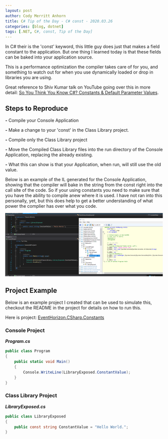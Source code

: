 ```yaml
---
layout: post
author: Cody Merritt Anhorn
title: C# Tip of the Day - C# const - 2020.03.26
categories: [blog, dotnet]
tags: [.NET, C#, const, Tip of the Day]
---
```


In C# their is the 'const' keyword, this little guy does just that makes a field constant to the application. But one thing I learned today is that these fields can be baked into your application source.

This is a performance optimization the compiler takes care of for you, and something to watch out for when you use dynamically loaded or drop in libraries you are using.

Great reference to Shiv Kumar talk on YouTube going over this in more detail: <a href="https://youtu.be/OrpPfOu4PQ0" target="_blank">So You Think You Know C#? Constants & Default Parameter Values</a>.

## Steps to Reproduce

***-*** Compile your Console Application

***-*** Make a change to your 'const' in the Class Library project.

***-*** Compile only the Class Library project

***-*** Move the Compiled Class Library files into the run directory of the Console Application, replacing the already existing.

***-*** What this can show is that your Application, when run, will still use the old value.

Below is an example of the IL generated for the Console Application, showing that the compiler will bake in the string from the const right into the call site of the code. So if your using constants you need to make sure that you have the ability to compile anew where it is used. I have not ran into this personally, yet, but this does help to get a better understanding of what power the complier has over what you code.

![This image shows that the IL generated will bake a const into a call site of code.](/image\Posts\CSharp\2020-03-26\Generated_IL.png)

## Project Example

Below is an example project I created that can be used to simulate this, checkout the README in the project for details on how to run this.

Here is project:
<a href="https://github.com/canhorn/EventHorizon.CSharp.Constants" target="_blank">EventHorizon.CSharp.Constants</a>

### Console Project

***Program.cs***
~~~ csharp
public class Program
{
	public static void Main()
	{
		Console.WriteLine(LibraryExposed.ConstantValue);
	}
}
~~~

### Class Library Project

***LibraryExposed.cs***
~~~ csharp
public class LibraryExposed
{
    public const string ConstantValue = "Hello World.";
}
~~~